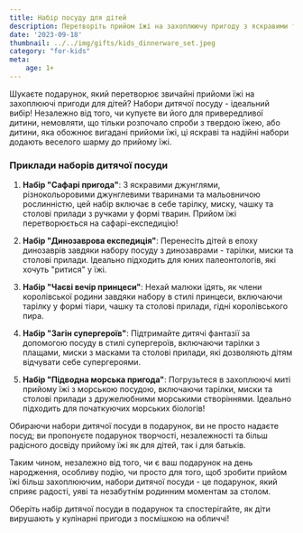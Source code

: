 ```yaml
---
title: Набір посуду для дітей
description: Перетворіть прийом їжі на захоплюючу пригоду з яскравими та міцними наборами посуду для дітей.
date: '2023-09-18'
thumbnail: ../../img/gifts/kids_dinnerware_set.jpeg
category: "for-kids"
meta:
    age: 1+
---
```

Шукаєте подарунок, який перетворює звичайні прийоми їжі на захоплюючі пригоди для дітей? Набори дитячої посуду - ідеальний вибір! Незалежно від того, чи купуєте ви його для привередливої дитини, немовляти, що тільки розпочало спроби з твердою їжею, або дитини, яка обожнює вигадані прийоми їжі, ці яскраві та надійні набори додають веселого шарму до прийому їжі.

### Приклади наборів дитячої посуди

1. **Набір "Сафарі пригода"**: З яскравими джунглями, різнокольоровими джунглевими тваринами та мальовничою рослинністю, цей набір включає в себе тарілку, миску, чашку та столові прилади з ручками у формі тварин. Прийом їжі перетворюється на сафарі-експедицію!

2. **Набір "Динозаврова експедиція"**: Перенесіть дітей в епоху динозаврів завдяки набору посуду з динозаврами - тарілки, миски та столові прилади. Ідеально підходить для юних палеонтологів, які хочуть "ритися" у їжі.

3. **Набір "Чаєві вечір принцеси"**: Нехай малюки їдять, як члени королівської родини завдяки набору в стилі принцеси, включаючи тарілку у формі тіари, чашку та столові прилади, гідні королівського пира.

4. **Набір "Загін супергероїв"**: Підтримайте дитячі фантазії за допомогою посуду в стилі супергероїв, включаючи тарілки з плащами, миски з масками та столові прилади, які дозволяють дітям відчувати себе супергероями.

5. **Набір "Підводна морська пригода"**: Погрузьтеся в захоплюючі миті прийому їжі з морською посудою, включаючи тарілки, миски та столові прилади з дружелюбними морськими створіннями. Ідеально підходить для початкуючих морських біологів!

Обираючи набори дитячої посуди в подарунок, ви не просто надаєте посуд; ви пропонуєте подарунок творчості, незалежності та більш радісного досвіду прийому їжі як для дітей, так і для батьків.

Таким чином, незалежно від того, чи є ваш подарунок на день народження, особливу подію, чи просто для того, щоб зробити прийом їжі більш захоплюючим, набори дитячої посуди - це подарунок, який сприяє радості, уяві та незабутнім родинним моментам за столом.

Оберіть набір дитячої посуди в подарунок та спостерігайте, як діти вирушають у кулінарні пригоди з посмішкою на обличчі!
